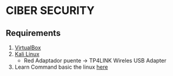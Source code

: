# CIBER SECURITY

## Requirements

1. [VirtualBox](https://www.virtualbox.org/)
2. [Kali Linux](https://www.kali.org/)
    - Red Adaptador puente -> TP4LINK Wireles USB Adapter
3. Learn Command basic the linux [here](https://www.git-tower.com/blog/command-line-cheat-sheet/)

